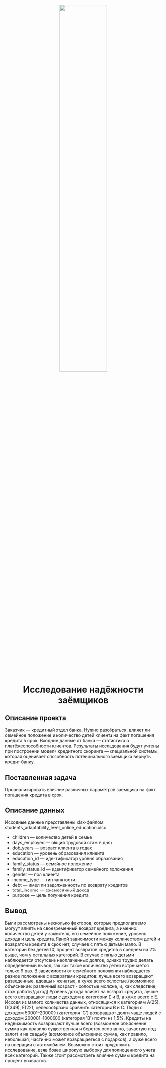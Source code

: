 <h2 align="center">
<img src="https://t4.ftcdn.net/jpg/00/88/41/67/360_F_88416727_MtboAHAvwKRwLEbBYq0CNUXEU459W71i.jpg" width="55%" >  

<h1 align="center">Исследование надёжности заёмщиков</h1>

## Описание проекта
Заказчик — кредитный отдел банка. Нужно разобраться, влияет ли семейное положение и количество детей клиента на факт погашения кредита в срок. Входные данные от банка — статистика о платёжеспособности клиентов.
Результаты исследования будут учтены при построении модели кредитного скоринга — специальной системы, которая оценивает способность потенциального заёмщика вернуть кредит банку.
 
## Поставленная задача
Проанализировать влияние различных параметров заемщика на факт погашения кредита в срок.

## Описание данных
Исходные данные представлены xlsx-файлом: students_adaptability_level_online_education.xlsx
 
*  children — количество детей в семье
*  days_employed — общий трудовой стаж в днях
*  dob_years — возраст клиента в годах
*  education — уровень образования клиента
*  education_id — идентификатор уровня образования
*  family_status — семейное положение
*  family_status_id — идентификатор семейного положения
*  gender — пол клиента
*  income_type — тип занятости
*  debt — имел ли задолженность по возврату кредитов
*  total_income — ежемесячный доход
*  purpose — цель получения кредита

## Вывод
Были рассмотрены несколько факторов, которые предполагаемо могуут влиять на своевременный возврат кредита, а именно: количество детей у заявителя, его семейное положение, уровень дохода и цель кредита.
Явной зависимости между количеством детей и возвратом кредита в срок нет, случаев с пятью детьми мало. В категории без детей (0) процент возвратов кредитов в среднем на 2% выше, чем у остальных категорий. В случае с пятью детьми наблюдается отсутсвие неоплаченных долгов, однако трудно делать определенный вывод, так как такое количество детей встречается только 9 раз.
В зависимости от семейного положения наблюдается разное положение с возвратами кредитов: лучше всего возвращают разведенные, вдовцы и женатые, а хуже всего холостые.(возможное объяснение: различный возраст - холостые моложе, и, как следствие, стаж работы/доход)
Уровень дохода влияет на возврат кредита, лучше всего возвращают люди с доходом в категории D и B, а хуже всего с E. Исходя из малого количества данных, относящихся к категориям A(25), D(349), E(22), целесообразно сравнить категории B и C. Люди с доходом 50001–200000 (категория 'C') возвращают долги чаще людей с доходом 200001–1000000 (категория 'В') почти на 1,5%.
Кредиты на недвижимость возвращают лучше всего (возможное объяснение: сумма как правило существенная и берется осознанно, зачастую под залог) и на свадьбу (возможное объяснение: сумма, как правило, небольшая, частично может возвращаеться с подарков), а хуже всего на операции с автомобилем.
Возможно стоит продолжить исследование, взяв более широкую выборку для полноценного учета всех категорий. Также стоит рассмотреть влияние суммы кредита на процент возвратов.
